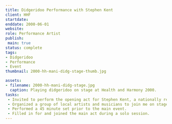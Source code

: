 ```yaml
---
title: Didgeridoo Performance with Stephen Kent
client: HHF
startdate: 
enddate: 2000-06-01
website: 
role: Performance Artist
publish: 
 main: true
status: complete
tags:
- Didgeridoo
- Performance
- Event
thumbnail: 2000-hh-mani-didg-stage-thumb.jpg

assets: 
- filename: 2000-hh-mani-didg-stage.jpg
  caption: Playing didgeridoo on stage at Health and Harmony 2000.
tasks: 
 - Invited to perform the opening act for Stephen Kent, a nationally recognized didgeridoo musician. 
 - Organized a group of local artists and musicians to join me on stage.
 - Performed a 45 minute set prior to the main event.
 - Filled in for and joined the main act during a solo session.
---
```

